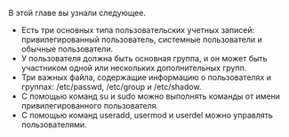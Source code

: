 В этой главе вы узнали следующее.

* Есть три основных типа пользовательских учетных записей: привилегированный пользователь, системные пользователи и обычные пользователи.
* У пользователя должна быть основная группа, и он может быть участником одной или нескольких дополнительных групп.
* Три важных файла, содержащие информацию о пользователях и группах: /etc/passwd, /etc/group и /etc/shadow.
* С помощью команд su и sudo можно выполнять команды от имени привилегированного пользователя.
* С помощью команд useradd, usermod и userdel можно управлять пользователями.